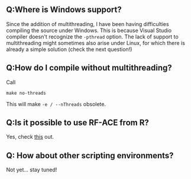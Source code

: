 ## Q:Where is Windows support? ##
Since the addition of multithreading, I have been having difficulties compiling the source under Windows. This is because Visual Studio compiler doesn't recognize the `-pthread` option. The lack of support to multithreading might sometimes also arise under Linux, for which there is already a simple solution (check the next question!)

## Q:How do I compile without multithreading? ##
Call
```
make no-threads
```
This will make `-e / --nThreads` obsolete.

## Q:Is it possible to use RF-ACE from R? ##
Yes, check [this](http://code.google.com/p/rf-ace/wiki/RPackageInstallation) out.

## Q: How about other scripting environments? ##
Not yet... stay tuned!